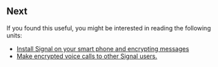 ## Next

If you found this useful, you might be interested in reading the following units:
 - [Install Signal on your smart phone and encrypting messages](topics/tool-2-signal/0-getting-started/4-howto-install.md)
 - [Make encrypted voice calls to other Signal users.](topics/tool-2-signal/2-voice/1-intro.md)

